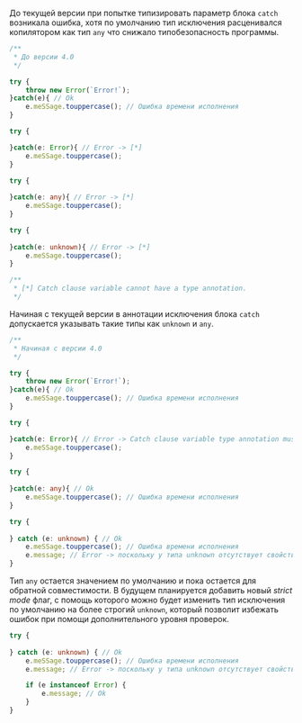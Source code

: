 До текущей версии при попытке типизировать параметр блока `catch` возникала ошибка, хотя по умолчанию тип исключения расценивался копилятором как тип `any` что снижало типобезопасность программы.

`````typescript
/**
 * До версии 4.0
 */

try {
    throw new Error(`Error!`);
}catch(e){ // Ok
    e.meSSage.touppercase(); // Ошибка времени исполнения
}

try {

}catch(e: Error){ // Error -> [*]
    e.meSSage.touppercase();
}

try {
    
}catch(e: any){ // Error -> [*]
    e.meSSage.touppercase();
}

try {
    
}catch(e: unknown){ // Error -> [*]
    e.meSSage.touppercase();
}

/**
 * [*] Catch clause variable cannot have a type annotation.
 */
`````

Начиная с текущей версии в аннотации исключения блока `catch` допускается указывать такие типы как `unknown` и `any`.

`````typescript
/**
 * Начиная с версии 4.0
 */

try {
    throw new Error(`Error!`);
}catch(e){ // Ok
    e.meSSage.touppercase(); // Ошибка времени исполнения
}

try {

}catch(e: Error){ // Error -> Catch clause variable type annotation must be 'any' or 'unknown' if specified.
    e.meSSage.touppercase();
}

try {
    
}catch(e: any){ // Ok
    e.meSSage.touppercase(); // Ошибка времени исполнения
}

try {
    
} catch (e: unknown) { // Ok
    e.meSSage.touppercase(); // Ошибка времени исполнения
    e.message; // Error -> поскольку у типа unknown отсутствует свойство message
}
`````

Тип `any` остается значением по умолчанию и пока остается для обратной совместимости. В будущем планируется добавить новый _strict mode_ флаг, с помощь которого можно будет изменить тип исключения по умолчанию на более строгий `unknown`, который позволит избежать ошибок при помощи дополнительного уровня проверок.


`````typescript
try {
    
} catch (e: unknown) { // Ok
    e.meSSage.touppercase(); // Ошибка времени исполнения
    e.message; // Error -> поскольку у типа unknown отсутствует свойство message

    if (e instanceof Error) {
        e.message; // Ok
    }
}
`````

